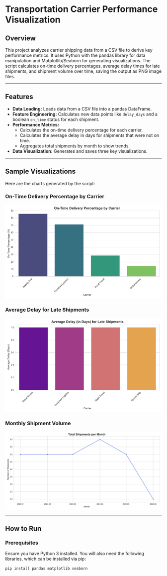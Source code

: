 # Transportation Carrier Performance Visualization

## Overview

This project analyzes carrier shipping data from a CSV file to derive key performance metrics. It uses Python with the pandas library for data manipulation and Matplotlib/Seaborn for generating visualizations. The script calculates on-time delivery percentages, average delay times for late shipments, and shipment volume over time, saving the output as PNG image files.

---

## Features

- **Data Loading:** Loads data from a CSV file into a pandas DataFrame.
- **Feature Engineering:** Calculates new data points like `delay_days` and a boolean `on_time` status for each shipment.
- **Performance Metrics:**
  - Calculates the on-time delivery percentage for each carrier.
  - Calculates the average delay in days for shipments that were not on time.
  - Aggregates total shipments by month to show trends.
- **Data Visualization:** Generates and saves three key visualizations.

---

## Sample Visualizations

Here are the charts generated by the script:

### On-Time Delivery Percentage by Carrier
![On-Time Delivery Percentage](on_time_delivery_percentage.png)

### Average Delay for Late Shipments
![Average Carrier Delays](average_carrier_delays.png)

### Monthly Shipment Volume
![Monthly Shipment Trends](monthly_shipment_trends.png)

---

## How to Run

### Prerequisites

Ensure you have Python 3 installed. You will also need the following libraries, which can be installed via pip:

```bash
pip install pandas matplotlib seaborn
